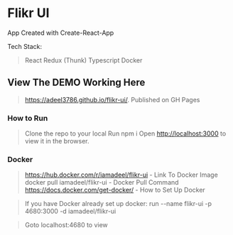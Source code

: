 # Flikr UI

App Created with Create-React-App

Tech Stack:
> React
> Redux (Thunk)
> Typescript
> Docker


## View The DEMO Working Here
> https://adeel3786.github.io/flikr-ui/.
> Published on GH Pages

### How to Run

> Clone the repo to your local
> Run npm i
> Open [http://localhost:3000](http://localhost:3000) to view it in the browser.

### Docker

> https://hub.docker.com/r/iamadeel/flikr-ui - Link To Docker Image
> docker pull iamadeel/flikr-ui - Docker Pull Command
> https://docs.docker.com/get-docker/ - How to Set Up Docker 


> If you have Docker already set up docker: 
> run --name flikr-ui -p 4680:3000 -d iamadeel/flikr-ui


> Goto localhost:4680 to view

